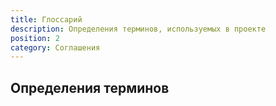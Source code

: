 ```yaml
---
title: Глоссарий
description: Определения терминов, используемых в проекте
position: 2
category: Соглашения
---
```


## Определения терминов
